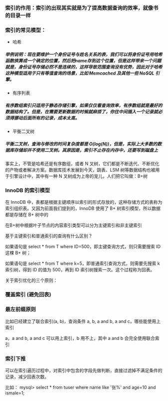 

### 索引的作用：索引的出现其实就是为了提高数据查询的效率，就像书的目录一样

### 索引的常见模型：

- 哈希

##### 举例说明：现在要维护一个身份证号与姓名关系的表，我们可以将身份证号用哈希函数换算成一个确定的位置，然后把name存到这个位置，但是这样带来一个问题就是，身份证号存储必然不是连续的，这样导致范围查询没有优势，因此对于哈希这种模型适用于只有等值查询的场景，比如 Memcached 及其他一些 NoSQL 引擎。

- 有序列表

##### 有序数组索引只适用于静态存储引擎，如果仅仅看查询效率，有序数组就是最好的数据结构了。但是，在需要更新数据的时候就麻烦了，你往中间插入一个记录就必须得挪动后面所有的记录，成本太高。

- 平衡二叉树

##### 平衡二叉树，查询与修改的时间复杂度都是 O(log(N))，但是，实际上大多数的数据库存储却并不使用二叉树。其原因是，索引不止存在内存中，还要写到磁盘上

事实上，不管是哈希还是有序数组，或者 N 叉树，它们都是不断迭代、不断优化的产物或者解决方案。数据库技术发展到今天，跳表、LSM 树等数据结构也被用于引擎设计中，其中有一种 N 叉树成为上帝的宠儿，人们把它叫做：B+树


### InnoDB 的索引模型


在 InnoDB 中，表都是根据主键顺序以索引的形式存放的，这种存储方式的表称为索引组织表。又因为前面我们提到的，InnoDB 使用了 B+ 树索引模型，所以数据都是存储在 B+ 树中的

在B+树中根据叶子节点的内容索引类型可以分为主键索引和非主键索引

基于主键索引和普通索引的查询有什么区别？

如果语句是 select * from T where ID=500，即主键查询方式，则只需要搜索 ID 这棵 B+ 树；

如果语句是 select * from T where k=5，即普通索引查询方式，则需要先搜索 k 索引树，得到 ID 的值为 500，再到 ID 索引树搜索一次。这个过程称为回表。


关于索引优化的三个原则：

### 覆盖索引 (避免回表)

### 最左前缀原则 

比如已经建立了联合索引(a, b)，查询条件 a, b, a and b, a and c，哪些能使用上索引

a，a and b, a and c 可以用上索引，b 用不上，其中 a and b 会完全使用联合索引

### 索引下推

可以在索引遍历过程中，对索引中包含的字段先做判断，直接过滤掉不满足条件的记录，减少回表次数。

比如：
mysql> select * from tuser where name like '张%' and age=10 and ismale=1;
